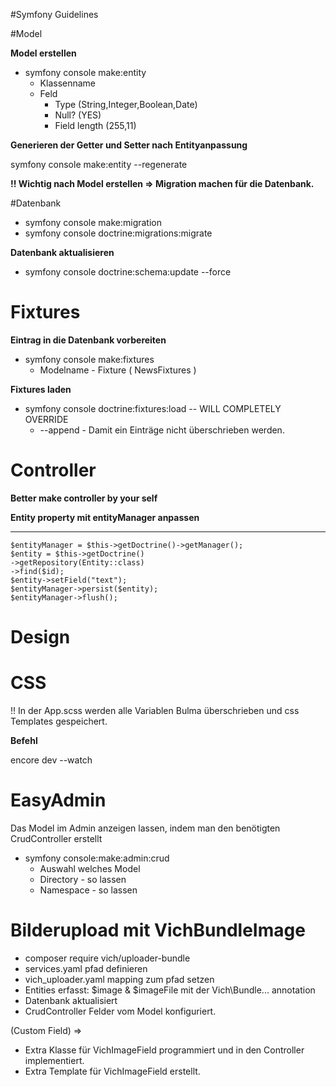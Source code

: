 #Symfony Guidelines

#Model

**Model erstellen**
* symfony console make:entity
    * Klassenname
    * Feld
        * Type (String,Integer,Boolean,Date)
        * Null? (YES)
        * Field length (255,11)



**Generieren der Getter und Setter nach Entityanpassung**

symfony console make:entity --regenerate

**!! Wichtig nach Model erstellen => Migration machen für die Datenbank.**

#Datenbank
* symfony console make:migration
* symfony console doctrine:migrations:migrate

**Datenbank aktualisieren**
* symfony console doctrine:schema:update --force



# Fixtures
**Eintrag in die Datenbank vorbereiten**

* symfony console make:fixtures
    * Modelname - Fixture ( NewsFixtures )

**Fixtures laden**

* symfony console doctrine:fixtures:load -- WILL COMPLETELY OVERRIDE
    * --append - Damit ein Einträge nicht überschrieben werden.


# Controller

**Better make controller by your self**

**Entity property mit entityManager anpassen**
***
    $entityManager = $this->getDoctrine()->getManager();
    $entity = $this->getDoctrine()
    ->getRepository(Entity::class)
    ->find($id);
    $entity->setField("text");
    $entityManager->persist($entity);
    $entityManager->flush();

# Design

# CSS
!! In der App.scss werden alle Variablen Bulma überschrieben und css Templates gespeichert.

**Befehl**

encore dev --watch

# EasyAdmin
Das Model im Admin anzeigen lassen, indem man den benötigten CrudController erstellt
* symfony console:make:admin:crud
    * Auswahl welches Model
    * Directory - so lassen
    * Namespace - so lassen


# Bilderupload mit VichBundleImage
* composer require vich/uploader-bundle
* services.yaml pfad definieren
* vich_uploader.yaml mapping zum pfad setzen
* Entities erfasst: $image & $imageFile mit der Vich\Bundle... annotation
* Datenbank aktualisiert
* CrudController Felder vom Model konfiguriert.


(Custom Field) =>
* Extra Klasse für VichImageField programmiert und in den Controller implementiert.
* Extra Template für VichImageField erstellt. 






